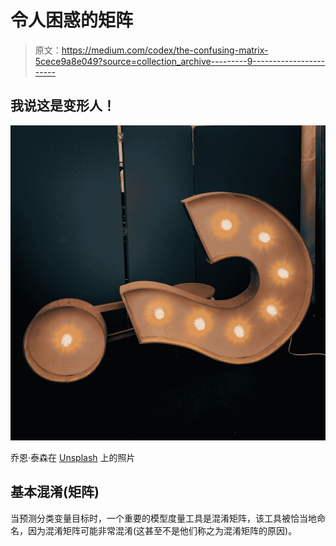 # 令人困惑的矩阵

> 原文：<https://medium.com/codex/the-confusing-matrix-5cece9a8e049?source=collection_archive---------9----------------------->

## 我说这是变形人！

![](img/4070da473d1e08e686f94e7d5296ea5b.png)

乔恩·泰森在 [Unsplash](https://unsplash.com?utm_source=medium&utm_medium=referral) 上的照片

## 基本混淆(矩阵)

当预测分类变量目标时，一个重要的模型度量工具是混淆矩阵，该工具被恰当地命名，因为混淆矩阵可能非常混淆(这甚至不是他们称之为混淆矩阵的原因)。